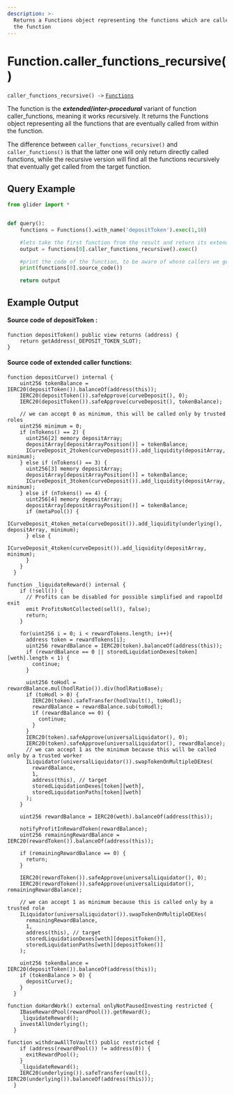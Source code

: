 ```yaml
---
description: >-
  Returns a Functions object representing the functions which are called from
  the function
---
```


# Function.caller\_functions\_recursive()

`caller_functions_recursive() ->` [`Functions`](../callables/functions/)

The function is the _**extended**_**/**_**inter-procedural**_ variant of function caller\_functions, meaning it works recursively. It returns the Functions object representing all the functions that are eventually called from within the function.&#x20;

The difference between `caller_functions_recursive()` and `caller_functions()` is that the latter one will only return directly called functions, while the recursive version will find all the functions recursively that eventually get called from the target function.

## Query Example

```python
from glider import *


def query():
    functions = Functions().with_name('depositToken').exec(1,10)

    #lets take the first function from the result and return its extended_caller_functions
    output = functions[0].caller_functions_recursive().exec()

    #print the code of the function, to be aware of whose callers we get
    print(functions[0].source_code())

    return output
```

## Example Output

#### Source code of depositToken :

```solidity
function depositToken() public view returns (address) {
    return getAddress(_DEPOSIT_TOKEN_SLOT);
}
```

#### Source code of extended caller functions:

```solidity
function depositCurve() internal {
    uint256 tokenBalance = IERC20(depositToken()).balanceOf(address(this));
    IERC20(depositToken()).safeApprove(curveDeposit(), 0);
    IERC20(depositToken()).safeApprove(curveDeposit(), tokenBalance);

    // we can accept 0 as minimum, this will be called only by trusted roles
    uint256 minimum = 0;
    if (nTokens() == 2) {
      uint256[2] memory depositArray;
      depositArray[depositArrayPosition()] = tokenBalance;
      ICurveDeposit_2token(curveDeposit()).add_liquidity(depositArray, minimum);
    } else if (nTokens() == 3) {
      uint256[3] memory depositArray;
      depositArray[depositArrayPosition()] = tokenBalance;
      ICurveDeposit_3token(curveDeposit()).add_liquidity(depositArray, minimum);
    } else if (nTokens() == 4) {
      uint256[4] memory depositArray;
      depositArray[depositArrayPosition()] = tokenBalance;
      if (metaPool()) {
        ICurveDeposit_4token_meta(curveDeposit()).add_liquidity(underlying(), depositArray, minimum);
      } else {
        ICurveDeposit_4token(curveDeposit()).add_liquidity(depositArray, minimum);
      }
    }
  }

```

```solidity
function _liquidateReward() internal {
    if (!sell()) {
      // Profits can be disabled for possible simplified and rapoolId exit
      emit ProfitsNotCollected(sell(), false);
      return;
    }

    for(uint256 i = 0; i < rewardTokens.length; i++){
      address token = rewardTokens[i];
      uint256 rewardBalance = IERC20(token).balanceOf(address(this));
      if (rewardBalance == 0 || storedLiquidationDexes[token][weth].length < 1) {
        continue;
      }

      uint256 toHodl = rewardBalance.mul(hodlRatio()).div(hodlRatioBase);
      if (toHodl > 0) {
        IERC20(token).safeTransfer(hodlVault(), toHodl);
        rewardBalance = rewardBalance.sub(toHodl);
        if (rewardBalance == 0) {
          continue;
        }
      }
      IERC20(token).safeApprove(universalLiquidator(), 0);
      IERC20(token).safeApprove(universalLiquidator(), rewardBalance);
      // we can accept 1 as the minimum because this will be called only by a trusted worker
      ILiquidator(universalLiquidator()).swapTokenOnMultipleDEXes(
        rewardBalance,
        1,
        address(this), // target
        storedLiquidationDexes[token][weth],
        storedLiquidationPaths[token][weth]
      );
    }

    uint256 rewardBalance = IERC20(weth).balanceOf(address(this));

    notifyProfitInRewardToken(rewardBalance);
    uint256 remainingRewardBalance = IERC20(rewardToken()).balanceOf(address(this));

    if (remainingRewardBalance == 0) {
      return;
    }

    IERC20(rewardToken()).safeApprove(universalLiquidator(), 0);
    IERC20(rewardToken()).safeApprove(universalLiquidator(), remainingRewardBalance);

    // we can accept 1 as minimum because this is called only by a trusted role
    ILiquidator(universalLiquidator()).swapTokenOnMultipleDEXes(
      remainingRewardBalance,
      1,
      address(this), // target
      storedLiquidationDexes[weth][depositToken()],
      storedLiquidationPaths[weth][depositToken()]
    );

    uint256 tokenBalance = IERC20(depositToken()).balanceOf(address(this));
    if (tokenBalance > 0) {
      depositCurve();
    }
  }

```

```solidity
function doHardWork() external onlyNotPausedInvesting restricted {
    IBaseRewardPool(rewardPool()).getReward();
    _liquidateReward();
    investAllUnderlying();
  }

```

```solidity
function withdrawAllToVault() public restricted {
    if (address(rewardPool()) != address(0)) {
      exitRewardPool();
    }
    _liquidateReward();
    IERC20(underlying()).safeTransfer(vault(), IERC20(underlying()).balanceOf(address(this)));
  }
```
